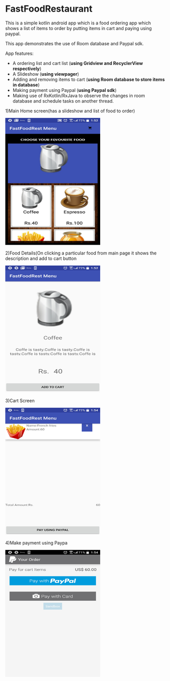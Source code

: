 # FastFoodRestaurant
This is a simple kotlin android app which is a food ordering app which shows a list of items to order by putting items in cart and paying using paypal.

This app demonstrates the use of Room database and Paypal sdk.

App features:
<ul>
<li>A ordering list and cart list  (<b>using Gridview and  RecyclerView respectively</b>)</li>
<li>A Slideshow  (<b>using viewpager</b>)</li>
<li>Adding and removing items to cart (<b>using Room database to store items in database</b>)</li>
<li>Making payment using Paypal (<b>using Paypal sdk</b>)</li>
<li>Making use of RxKotlin/RxJava to observe the changes in room database and schedule tasks on another thread.</li>
</ul>

1)Main Home screen(has a slideshow and list of food to order)

<img width="300" height="400" src="https://github.com/devsarahgeo/FastFoodRestaurant/blob/master/images/Screenshot_2019-06-22_015227.jpg"/>

2)Food Details(On clicking a particular food from main page it shows the description and add to cart button

<img width="300" height="400" src="https://github.com/devsarahgeo/FastFoodRestaurant/blob/master/images/Screenshot_2019-06-22_015236.jpg"/>

3)Cart Screen

<img width="300" height="400" src="https://github.com/devsarahgeo/FastFoodRestaurant/blob/master/images/Screenshot_2019-06-22_015424.jpg"/>

4)Make payment using Paypa

<img width="300" height="400" src="https://github.com/devsarahgeo/FastFoodRestaurant/blob/master/images/Screenshot_2019-06-22_015432.jpg"/>

